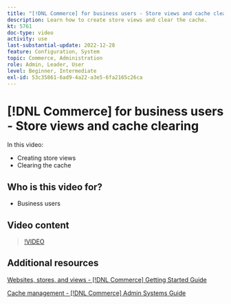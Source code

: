 ```yaml
---
title: "[!DNL Commerce] for business users - Store views and cache clearing"
description: Learn how to create store views and clear the cache.
kt: 5761
doc-type: video
activity: use
last-substantial-update: 2022-12-28
feature: Configuration, System
topic: Commerce, Administration
role: Admin, Leader, User
level: Beginner, Intermediate
exl-id: 53c35861-6ad9-4a22-a3e5-6fa2165c26ca
---
```

# [!DNL Commerce] for business users - Store views and cache clearing

In this video:

- Creating store views
- Clearing the cache

## Who is this video for?

- Business users

## Video content

>[!VIDEO](https://video.tv.adobe.com/v/35946?quality=12&learn=on)

## Additional resources

[Websites, stores, and views - [!DNL Commerce] Getting Started Guide](https://experienceleague.adobe.com/docs/commerce-admin/start/setup/websites-stores-views.html)

[Cache management - [!DNL Commerce] Admin Systems Guide](https://experienceleague.adobe.com/docs/commerce-admin/systems/tools/cache-management.html)
